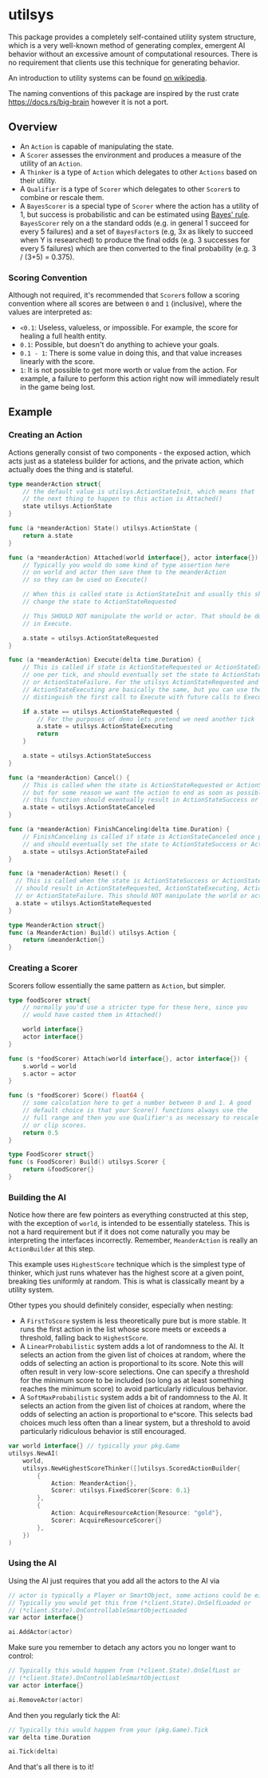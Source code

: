 # utilsys

This package provides a completely self-contained utility system structure,
which is a very well-known method of generating complex, emergent AI behavior
without an excessive amount of computational resources. There is no requirement
that clients use this technique for generating behavior.

An introduction to utility systems can be found
[on wikipedia](https://en.wikipedia.org/wiki/Utility_system).

The naming conventions of this package are inspired by the rust crate
https://docs.rs/big-brain however it is not a port.

## Overview

- An `Action` is capable of manipulating the state.
- A `Scorer` assesses the environment and produces a measure of the utility of
  an `Action`.
- A `Thinker` is a type of `Action` which delegates to other `Actions` based on
  their utility.
- A `Qualifier` is a type of `Scorer` which delegates to other `Scorer`s to
  combine or rescale them.
- A `BayesScorer` is a special type of `Scorer` where the action has a utility
  of 1, but success is probabilistic and can be estimated using
  [Bayes' rule](https://www.youtube.com/watch?v=lG4VkPoG3ko).
  `BayesScorer` rely on a the standard odds (e.g. in general 1 succeed for every
  5 failures) and a set of `BayesFactor`s (e.g, 3x as likely to succeed when Y
  is researched) to produce the final odds (e.g. 3 successes for every 5
  failures) which are then converted to the final probability (e.g. 3 / (3+5) =
  0.375).

### Scoring Convention

Although not required, it's recommended that `Scorer`s follow a scoring
convention where all scores are between `0` and `1` (inclusive), where
the values are interpreted as:

- `<0.1`: Useless, valueless, or impossible. For example, the score for healing
  a full health entity.
- `0.1`: Possible, but doesn't do anything to achieve your goals.
- `0.1 - 1`: There is some value in doing this, and that value increases
  linearly with the score.
- `1`: It is not possible to get more worth or value from the action. For
  example, a failure to perform this action right now will immediately result in
  the game being lost.

## Example

### Creating an Action

Actions generally consist of two components - the exposed action, which acts
just as a stateless builder for actions, and the private action, which actually
does the thing and is stateful.

```go
type meanderAction struct{
    // the default value is utilsys.ActionStateInit, which means that
    // the next thing to happen to this action is Attached()
    state utilsys.ActionState
}

func (a *meanderAction) State() utilsys.ActionState {
    return a.state
}

func (a *meanderAction) Attached(world interface{}, actor interface{}) {
    // Typically you would do some kind of type assertion here
    // on world and actor then save them to the meanderAction
    // so they can be used on Execute()

    // When this is called state is ActionStateInit and usually this should
    // change the state to ActionStateRequested

    // This SHOULD NOT manipulate the world or actor. That should be done
    // in Execute.

    a.state = utilsys.ActionStateRequested
}

func (a *meanderAction) Execute(delta time.Duration) {
    // This is called if state is ActionStateRequested or ActionStateExecuting,
    // one per tick, and should eventually set the state to ActionStateSuccess
    // or ActionStateFailure. For the utilsys ActionStateRequested and
    // ActionStateExecuting are basically the same, but you can use them to
    // distinguish the first call to Execute with future calls to Execute

    if a.state == utilsys.ActionStateRequested {
        // For the purposes of demo lets pretend we need another tick
        a.state = utilsys.ActionStateExecuting
        return
    }

    a.state = utilsys.ActionStateSuccess
}

func (a *meanderAction) Cancel() {
    // This is called when the state is ActionStateRequested or ActionStateExecuting,
    // but for some reason we want the action to end as soon as possible. Invoking
    // this function should eventually result in ActionStateSuccess or ActionStateFailure.
    a.state = utilsys.ActionStateCanceled
}

func (a *meanderAction) FinishCanceling(delta time.Duration) {
    // FinishCanceling is called if state is ActionStateCanceled once per tick
    // and should eventually set the state to ActionStateSuccess or ActionStateFailure.
    a.state = utilsys.ActionStateFailed
}

func (a *menaderAction) Reset() {
  // This is called when the state is ActionStateSuccess or ActionStateFailure and
  // should result in ActionStateRequested, ActionStateExecuting, ActionStateSuccess,
  // or ActionStateFailure. This should NOT manipulate the world or actor.
  a.state = utilsys.ActionStateRequested
}

type MeanderAction struct{}
func (a MeanderAction) Build() utilsys.Action {
    return &meanderAction{}
}
```

### Creating a Scorer

Scorers follow essentially the same pattern as `Action`, but simpler.

```go
type foodScorer struct{
    // normally you'd use a stricter type for these here, since you
    // would have casted them in Attached()

    world interface{}
    actor interface{}
}

func (s *foodScorer) Attach(world interface{}, actor interface{}) {
    s.world = world
    s.actor = actor
}

func (s *foodScorer) Score() float64 {
    // some calculation here to get a number between 0 and 1. A good
    // default choice is that your Score() functions always use the
    // full range and then you use Qualifier's as necessary to rescale
    // or clip scores.
    return 0.5
}

type FoodScorer struct{}
func (s FoodScorer) Build() utilsys.Scorer {
    return &foodScorer{}
}
```

### Building the AI

Notice how there are few pointers as everything constructed at this step, with
the exception of `world`, is intended to be essentially stateless. This is not a
hard requirement but if it does not come naturally you may be interpreting the
interfaces incorrectly. Remember, `MeanderAction` is really an `ActionBuilder`
at this step.

This example uses `HighestScore` technique which is the simplest type of
thinker, which just runs whatever has the highest score at a given point,
breaking ties uniformly at random. This is what is classically meant by
a utility system.

Other types you should definitely consider, especially when nesting:

- A `FirstToScore` system is less theoretically pure but is more stable. It
  runs the first action in the list whose score meets or exceeds a threshold,
  falling back to `HighestScore`.
- A `LinearProbabilistic` system adds a lot of randomness to the AI. It selects
  an action from the given list of choices at random, where the odds of
  selecting an action is proportional to its score. Note this will often result
  in very low-score selections. One can specify a threshold for the minimum
  score to be included (so long as at least something reaches the minimum score)
  to avoid particularly ridiculous behavior.
- A `SoftMaxProbabilistic` system adds a bit of randomness to the AI. It selects
  an action from the given list of choices at random, where the odds of
  selecting an action is proportional to e^score. This selects bad choices much
  less often than a linear system, but a threshold to avoid particularly
  ridiculous behavior is still encouraged.

```go
var world interface{} // typically your pkg.Game
utilsys.NewAI(
    world,
    utilsys.NewHighestScoreThinker([]utilsys.ScoredActionBuilder{
        {
            Action: MeanderAction{},
            Scorer: utilsys.FixedScorer{Score: 0.1}
        },
        {
            Action: AcquireResourceAction{Resource: "gold"},
            Scorer: AcquireResourceScorer{}
        },
    })
)
```

### Using the AI

Using the AI just requires that you add all the actors to the AI via

```go
// actor is typically a Player or SmartObject, some actions could be either.
// Typically you would get this from (*client.State).OnSelfLoaded or
// (*client.State).OnControllableSmartObjectLoaded
var actor interface{}

ai.AddActor(actor)
```

Make sure you remember to detach any actors you no longer want to
control:

```go
// Typically this would happen from (*client.State).OnSelfLost or
// (*client.State).OnControllableSmartObjectLost
var actor interface{}

ai.RemoveActor(actor)
```

And then you regularly tick the AI:


```go
// Typically this would happen from your (pkg.Game).Tick
var delta time.Duration

ai.Tick(delta)
```

And that's all there is to it!
